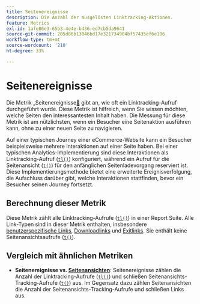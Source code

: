 ```yaml
---
title: Seitenereignisse
description: Die Anzahl der ausgelösten Linktracking-Aktionen.
feature: Metrics
exl-id: 1afe86e3-65b3-4e4e-b436-ed7cb5da9641
source-git-commit: 205d86b13046bd17e321734904bf57435ef6e106
workflow-type: tm+mt
source-wordcount: '210'
ht-degree: 33%

---
```


# Seitenereignisse

Die Metrik „Seitenereignisse[&#128279;](overview.md) gibt an, wie oft ein Linktracking-Aufruf durchgeführt wurde. Diese Metrik ist hilfreich, wenn Sie wissen möchten, welche Seiten den interessantesten Inhalt haben. Die Messung für diese Metrik ist am nützlichsten, wenn ein Besucher eine Seitenaktion ausführen kann, ohne zu einer neuen Seite zu navigieren.

Auf einer typischen Journey einer eCommerce-Website kann ein Besucher beispielsweise mehrere Interaktionen auf einer Seite haben. Bei einer typischen Analytics-Implementierung sind diese Interaktionen als Linktracking-Aufruf ([`tl()`](/help/implement/vars/functions/tl-method.md)) konfiguriert, während ein Aufruf für die Seitenansicht ([`t()`](/help/implement/vars/functions/t-method.md)) für den anfänglichen Seitenladevorgang reserviert ist. Diese Implementierungsmethode bietet eine erweiterte Ereignisverfolgung, die Aufschluss darüber gibt, welche Interaktionen stattfinden, bevor ein Besucher seinen Journey fortsetzt.

## Berechnung dieser Metrik

Diese Metrik zählt alle Linktracking-Aufrufe ([`tl()`](/help/implement/vars/functions/tl-method.md)) in einer Report Suite. Alle Link-Typen sind in dieser Metrik enthalten, insbesondere [benutzerspezifische Links](../dimensions/custom-link.md), [Downloadlinks](../dimensions/download-link.md) und [Exitlinks](../dimensions/exit-link.md). Sie enthält keine Seitenansichtsaufrufe ([`t()`](/help/implement/vars/functions/t-method.md)).

## Vergleich mit ähnlichen Metriken

* **Seitenereignisse vs. [Seitenansichten](page-views.md)**: Seitenereignisse zählen die Anzahl der Linktracking-Aufrufe ([`tl()`](/help/implement/vars/functions/tl-method.md)) und schließen Seitenansichts-Tracking-Aufrufe ([`t()`](/help/implement/vars/functions/t-method.md)) aus. Im Gegensatz dazu zählen Seitenansichten die Anzahl der Seitenansichts-Tracking-Aufrufe und schließen Links aus.
